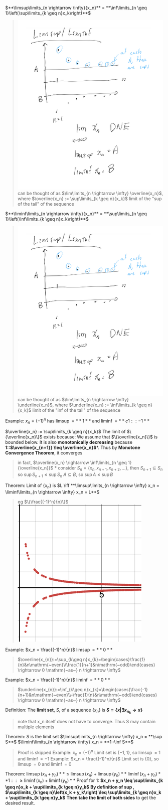 $**\limsup\limits_{n \rightarrow \infty}{x_n}** = **\inf\limits_{n \geq 1}\left(\sup\limits_{k \geq n}x_k\right)**$
> ![](z_attachments/limsup.png)
> can be thought of as $\lim\limits_{n \rightarrow \infty} \overline{x_n}$, where $\overline{x_n} := \sup\limits_{k \geq n}{x_k}$
> limit of the "sup of the tail" of the sequence

$**\liminf\limits_{n \rightarrow \infty}{x_n}** = **\sup\limits_{n \geq 1}\left(\inf\limits_{k \geq n}x_k\right)**$
> ![](z_attachments/limsup.png)
> can be thought of as $\lim\limits_{n \rightarrow \infty} \underline{x_n}$, where $\underline{x_n} := \inf\limits_{k \geq n}{x_k}$
> limit of the "inf of the tail" of the sequence

Example: 
$x_n = (-1)^n$ has $\limsup = **1**$ and $\liminf = **c1::-1**$

$\overline{x_n} := \sup\limits_{k \geq n}{x_k}$
The limit of $\{\overline{x_n}\}$ exists because:
We assume that $\{\overline{x_n}\}$ is bounded below.
It is also **monotonically decreasing** because **1::$\overline{x_{n+1}} \leq \overline{x_n}$***.
Thus by **Monotone Convergence Theorem**, it converges
> in fact, $\overline{x_n} \rightarrow \inf\limits_{n \geq 1}{\overline{x_n}}$
> \* consider $S_n = \{x_n, x_{n+1}, x_{n+2}, \ldots\}$, then $S_{n+1} \subseteq S_n$
> so $\sup S_{n+1} \leq \sup S_n$
> $A \subseteq B$, so $\sup A \leq \sup B$

Theorem: 
Limit of $\{x_n\}$ is $L \iff **\limsup\limits_{n \rightarrow \infty} x_n = \liminf\limits_{n \rightarrow \infty} x_n = L**$
> eg $\{\frac{(-1)^n}{n}\}$
> ![](z_attachments/limsuptheorem.png)

Example:
$x_n = \frac{(-1)^n}{n}$
$\limsup = **0**$
> $\overline{x_{n}}:=\sup_{k\geq n}x_{k}=\begin{cases}\frac{1}{n}&n\mathrm{~even}\\\frac{1}{n+1}&n\mathrm{~odd}\end{cases} \rightarrow 0 \mathrm{~as~} n \rightarrow \infty$

Example:
$x_n = \frac{(-1)^n}{n}$
$\liminf = **0**$
> $\underline{x_{n}}:=\inf_{k\geq n}x_{k}=\begin{cases}\frac{-1}{n+1}&n\mathrm{~even}\\-\frac{1}{n}&n\mathrm{~odd}\end{cases} \rightarrow 0 \mathrm{~as~} n \rightarrow \infty$

Definition:
The **limit set**, $S$, of a sequence $\{x_n\}$ is **$S = \{x | \exists x_{n_k} \rightarrow x\}$** 
> note that x_n itself does not have to converge. Thus S may contain multiple elements

Theorem:
$S$ is the limit set
$\limsup\limits_{n \rightarrow \infty} x_n = **\sup S**$
$\liminf\limits_{n \rightarrow \infty} x_n = **1::\inf S**$
> Proof is skipped
> Example: 
> $x_n = (-1)^n$
> Limit set is $\{-1, 1\}$, so $\limsup = 1$ and $\liminf = -1$
> Example:
> $x_n = \frac{(-1)^n}{n}$
> Limit set is $\{0\}$, so $\limsup = 0$ and $\liminf = 0$

Theorem:
$\limsup(x_n + y_n) **\leq \limsup(x_n) + \limsup(y_n)**$
$\liminf(x_n + y_n) **1::\geq \liminf(x_n) + \liminf(y_n)**$
Proof for 1:
**$x_n + y_n \leq \sup\limits_{k \geq n}x_k + \sup\limits_{k \geq n}y_k$**
**By definition of $\sup$, $\sup\limits_{k \geq n}\left(x_k + y_k\right) \leq \sup\limits_{k \geq n}x_k + \sup\limits_{k \geq n}y_k$**
**Then take the limit of both sides** to get the desired result.
